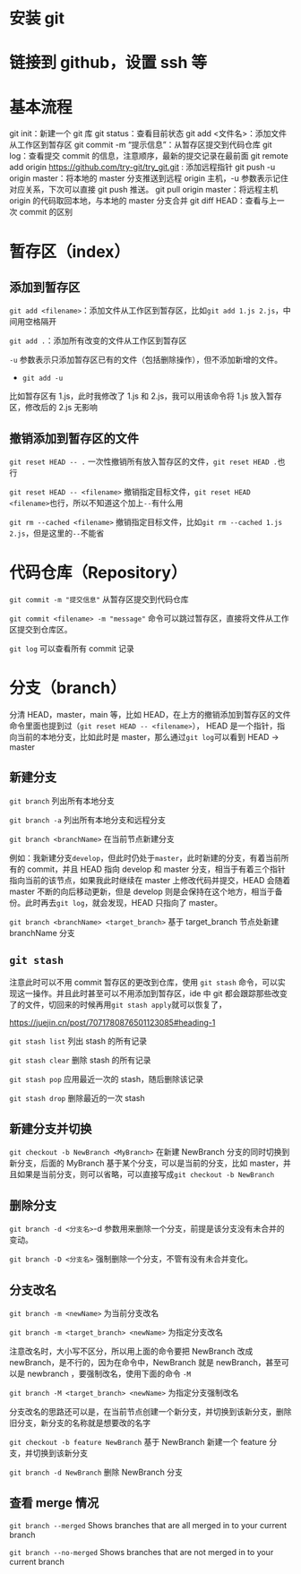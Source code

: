 # 安装 git

# 链接到 github，设置 ssh 等

# 基本流程

git init：新建一个 git 库
git status：查看目前状态
git add <文件名>：添加文件从工作区到暂存区
git commit -m “提示信息”：从暂存区提交到代码仓库
git log：查看提交 commit 的信息，注意顺序，最新的提交记录在最前面
git remote add origin https://github.com/try-git/try_git.git : 添加远程指针
git push -u origin master：将本地的 master 分支推送到远程 origin 主机，-u 参数表示记住对应关系，下次可以直接 git push 推送。
git pull origin master：将远程主机 origin 的代码取回本地，与本地的 master 分支合并
git diff HEAD：查看与上一次 commit 的区别

# 暂存区（index）

## 添加到暂存区

`git add <filename>`：添加文件从工作区到暂存区，比如`git add 1.js 2.js`，中间用空格隔开

`git add .`：添加所有改变的文件从工作区到暂存区

`-u` 参数表示只添加暂存区已有的文件（包括删除操作），但不添加新增的文件。

- `git add -u`

比如暂存区有 1.js，此时我修改了 1.js 和 2.js，我可以用该命令将 1.js 放入暂存区，修改后的 2.js 无影响

## 撤销添加到暂存区的文件

`git reset HEAD -- .` 一次性撤销所有放入暂存区的文件，`git reset HEAD .`也行

`git reset HEAD -- <filename>` 撤销指定目标文件，`git reset HEAD <filename>`也行，所以不知道这个加上`--`有什么用

`git rm --cached <filename>` 撤销指定目标文件，比如`git rm --cached 1.js 2.js`，但是这里的`--`不能省

# 代码仓库（Repository）

`git commit -m "提交信息"` 从暂存区提交到代码仓库

`git commit <filename> -m "message"` 命令可以跳过暂存区，直接将文件从工作区提交到仓库区。

`git log` 可以查看所有 commit 记录

# 分支（branch）

分清 HEAD，master，main 等，比如 HEAD，在上方的撤销添加到暂存区的文件命令里面也提到过（`git reset HEAD -- <filename>`）， HEAD 是一个指针，指向当前的本地分支，比如此时是 master，那么通过`git log`可以看到 HEAD -> master

## 新建分支

`git branch` 列出所有本地分支

`git branch -a` 列出所有本地分支和远程分支

`git branch <branchName>` 在当前节点新建分支

例如：我新建分支`develop`，但此时仍处于`master`，此时新建的分支，有着当前所有的 commit，并且 HEAD 指向 develop 和 master 分支，相当于有着三个指针指向当前的该节点，如果我此时继续在 master 上修改代码并提交，HEAD 会随着 master 不断的向后移动更新，但是 develop 则是会保持在这个地方，相当于备份。此时再去`git log`，就会发现，HEAD 只指向了 master。

`git branch <branchName> <target_branch>` 基于 target_branch 节点处新建 branchName 分支

## `git stash`

注意此时可以不用 commit 暂存区的更改到仓库，使用 `git stash` 命令，可以实现这一操作。并且此时甚至可以不用添加到暂存区，ide 中 git 都会跟踪那些改变了的文件，切回来的时候再用`git stash apply`就可以恢复了，

https://juejin.cn/post/7071780876501123085#heading-1

`git stash list` 列出 stash 的所有记录

`git stash clear` 删除 stash 的所有记录

`git stash pop` 应用最近一次的 stash，随后删除该记录

`git stash drop` 删除最近的一次 stash

## 新建分支并切换

`git checkout -b NewBranch <MyBranch>` 在新建 NewBranch 分支的同时切换到新分支，后面的 MyBranch 基于某个分支，可以是当前的分支，比如 master，并且如果是当前分支，则可以省略，可以直接写成`git checkout -b NewBranch`

## 删除分支

`git branch -d <分支名>`-d 参数用来删除一个分支，前提是该分支没有未合并的变动。

`git branch -D <分支名>` 强制删除一个分支，不管有没有未合并变化。

## 分支改名

`git branch -m <newName>` 为当前分支改名

`git branch -m <target_branch> <newName>` 为指定分支改名

注意改名时，大小写不区分，所以用上面的命令要把 NewBranch 改成 newBranch，是不行的，因为在命令中，NewBranch 就是 newBranch，甚至可以是 newbranch ，要强制改名，使用下面的命令 `-M`

`git branch -M <target_branch> <newName>` 为指定分支强制改名

分支改名的思路还可以是，在当前节点创建一个新分支，并切换到该新分支，删除旧分支，新分支的名称就是想要改的名字

`git checkout -b feature NewBranch` 基于 NewBranch 新建一个 feature 分支，并切换到该新分支

`git branch -d NewBranch` 删除 NewBranch 分支

## 查看 merge 情况

`git branch --merged` Shows branches that are all merged in to your current branch

`git branch --no-merged` Shows branches that are not merged in to your current branch
